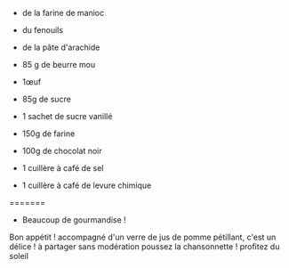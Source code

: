 
- de la farine de manioc

-  du fenouils
- de la pâte d'arachide
- 85 g de beurre mou
- 1œuf
- 85g de sucre
- 1 sachet de sucre vanillé
- 150g de farine
- 100g de chocolat noir
- 1 cuillère à café de sel
- 1 cuillère à café de levure chimique

=======


- Beaucoup de gourmandise !

Bon appétit !
accompagné d'un verre de jus de pomme pétillant, c'est un délice !
à partager sans modération
poussez la chansonnette !
profitez du soleil
